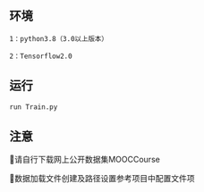 ## 环境
```
1：python3.8（3.0以上版本）

2：Tensorflow2.0
```
## 运行
   ```
 run Train.py
   ```
## 注意
🔶请自行下载网上公开数据集MOOCCourse

🔶数据加载文件创建及路径设置参考项目中配置文件项

